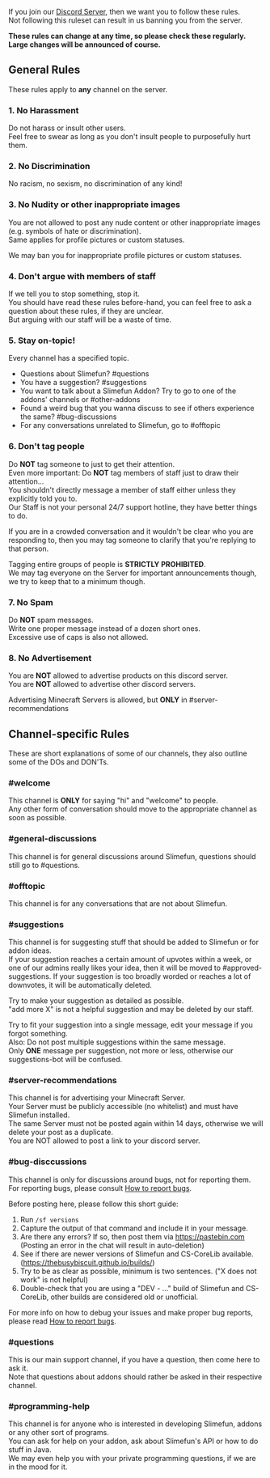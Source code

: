 If you join our [Discord Server](https://discord.gg/fsD4Bkh), then we want you to follow these rules.<br>
Not following this ruleset can result in us banning you from the server.

**These rules can change at any time, so please check these regularly. Large changes will be announced of course.**

## General Rules
These rules apply to **any** channel on the server.

### 1. No Harassment
Do not harass or insult other users.<br>
Feel free to swear as long as you don't insult people to purposefully hurt them.

### 2. No Discrimination
No racism, no sexism, no discrimination of any kind!

### 3. No Nudity or other inappropriate images
You are not allowed to post any nude content or other inappropriate images (e.g. symbols of hate or discrimination).<br>
Same applies for profile pictures or custom statuses.

We may ban you for inappropriate profile pictures or custom statuses.

### 4. Don't argue with members of staff
If we tell you to stop something, stop it.<br>
You should have read these rules before-hand, you can feel free to ask a question about these rules, if they are unclear.<br>
But arguing with our staff will be a waste of time.

### 5. Stay on-topic!
Every channel has a specified topic.
* Questions about Slimefun? #questions
* You have a suggestion? #suggestions
* You want to talk about a Slimefun Addon? Try to go to one of the addons' channels or #other-addons
* Found a weird bug that you wanna discuss to see if others experience the same? #bug-discussions
* For any conversations unrelated to Slimefun, go to #offtopic

### 6. Don't tag people
Do **NOT** tag someone to just to get their attention.<br>
Even more important: Do **NOT** tag members of staff just to draw their attention...<br>
You shouldn't directly message a member of staff either unless they explicitly told you to.<br>
Our Staff is not your personal 24/7 support hotline, they have better things to do.

If you are in a crowded conversation and it wouldn't be clear who you are responding to, then you may tag someone to clarify that you're replying to that person.

Tagging entire groups of people is **STRICTLY PROHIBITED**.<br>
We may tag everyone on the Server for important announcements though, we try to keep that to a minimum though.

### 7. No Spam
Do **NOT** spam messages.<br>
Write one proper message instead of a dozen short ones.<br>
Excessive use of caps is also not allowed.

### 8. No Advertisement
You are **NOT** allowed to advertise products on this discord server.<br>
You are **NOT** allowed to advertise other discord servers.

Advertising Minecraft Servers is allowed, but **ONLY** in #server-recommendations

## Channel-specific Rules
These are short explanations of some of our channels, they also outline some of the DOs and DON'Ts.

### #welcome
This channel is **ONLY** for saying "hi" and "welcome" to people.<br>
Any other form of conversation should move to the appropriate channel as soon as possible.

### #general-discussions
This channel is for general discussions around Slimefun, questions should still go to #questions.

### #offtopic
This channel is for any conversations that are not about Slimefun.

### #suggestions
This channel is for suggesting stuff that should be added to Slimefun or for addon ideas.<br>
If your suggestion reaches a certain amount of upvotes within a week, or one of our admins really likes your idea, then it will be moved to #approved-suggestions.
If your suggestion is too broadly worded or reaches a lot of downvotes, it will be automatically deleted.

Try to make your suggestion as detailed as possible.<br>
"add more X" is not a helpful suggestion and may be deleted by our staff.

Try to fit your suggestion into a single message, edit your message if you forgot something.<br>
Also: Do not post multiple suggestions within the same message.<br>
Only **ONE** message per suggestion, not more or less, otherwise our suggestions-bot will be confused.

### #server-recommendations
This channel is for advertising your Minecraft Server.<br>
Your Server must be publicly accessible (no whitelist) and must have Slimefun installed.<br>
The same Server must not be posted again within 14 days, otherwise we will delete your post as a duplicate.<br>
You are NOT allowed to post a link to your discord server.

### #bug-disccussions
This channel is only for discussions around bugs, not for reporting them.<br>
For reporting bugs, please consult [How to report bugs](https://github.com/TheBusyBiscuit/Slimefun4/wiki/How-to-report-bugs).

Before posting here, please follow this short guide:<br>
1. Run `/sf versions`
2. Capture the output of that command and include it in your message.
3. Are there any errors? If so, then post them via https://pastebin.com (Posting an error in the chat will result in auto-deletion)
4. See if there are newer versions of Slimefun and CS-CoreLib available. (https://thebusybiscuit.github.io/builds/)
5. Try to be as clear as possible, minimum is two sentences. ("X does not work" is not helpful)
6. Double-check that you are using a "DEV - ..." build of Slimefun and CS-CoreLib, other builds are considered old or unofficial.

For more info on how to debug your issues and make proper bug reports, please read [How to report bugs](https://github.com/TheBusyBiscuit/Slimefun4/wiki/How-to-report-bugs).

### #questions
This is our main support channel, if you have a question, then come here to ask it.<br>
Note that questions about addons should rather be asked in their respective channel.

### #programming-help
This channel is for anyone who is interested in developing Slimefun, addons or any other sort of programs.<br>
You can ask for help on your addon, ask about Slimefun's API or how to do stuff in Java.<br>
We may even help you with your private programming questions, if we are in the mood for it.
